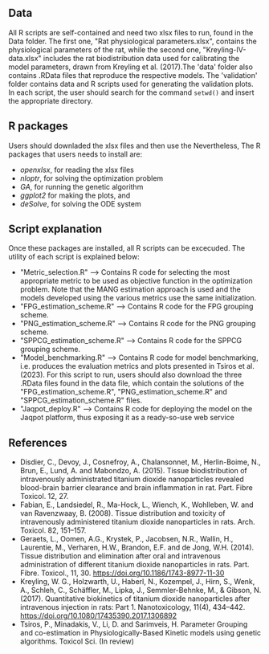 
## Data
All R scripts are self-contained and need two xlsx files to run, found in the Data folder. The first one, "Rat physiological parameters.xlsx", contains the physiological parameters of the rat, while the second one, "Kreyling-IV-data.xlsx" includes the rat biodistribution data used for calibrating the model parameters, drawn from Kreyling et al. (2017).The 'data' folder also contains .RData files that reproduce the respective models. The 'validation' folder contains data and R scripts used for generating the validation plots. In each script, the user should search for the command `setwd()` and insert the appropriate directory. 

## R packages
Users should downladed the xlsx files and then use the Nevertheless, The R packages that users needs to install are: 
* *openxlsx*, for reading the xlsx files
* *nloptr*, for solving the optimization problem
* *GA*, for running the genetic algorithm 
* *ggplot2* for making the plots, and
* *deSolve*, for solving the ODE system
## Script explanation
Once these packages are installed, all R scripts can be excecuded. The utility of each script is explained below:
* "Metric_selection.R"  --> Contains R code for selecting the most appropriate metric to be used as objective function in the optimization problem. Note that the MANG estimation approach is used and the models developed using the various metrics use the same initialization.
* "FPG_estimation_scheme.R"  --> Contains R code for the FPG grouping scheme.
* "PNG_estimation_scheme.R"  --> Contains R code for the PNG grouping scheme.
* "SPPCG_estimation_scheme.R"  --> Contains R code for the SPPCG grouping scheme.
* "Model_benchmarking.R"  -->  Contains R code for model benchmarking, i.e. produces the evaluation metrics and plots presented in Tsiros et al. (2023). For this script to run, users should also download the three .RData files found in the data file, which contain the solutions of the "FPG_estimation_scheme.R", "PNG_estimation_scheme.R" and "SPPCG_estimation_scheme.R" files.
* "Jaqpot_deploy.R"  -->  Contains R code for deploying the model on the Jaqpot platform, thus exposing it as a ready-so-use web service

## References
- Disdier, C., Devoy, J., Cosnefroy, A., Chalansonnet, M., Herlin-Boime, N., Brun, E., Lund, A. and Mabondzo, A. (2015). Tissue biodistribution of intravenously administrated titanium dioxide nanoparticles revealed blood-brain barrier clearance and brain inflammation in rat. Part. Fibre Toxicol. 12, 27.
- Fabian, E., Landsiedel, R., Ma-Hock, L., Wiench, K., Wohlleben, W. and van Ravenzwaay, B. (2008). Tissue distribution and toxicity of intravenously administered titanium dioxide nanoparticles in rats. Arch. Toxicol. 82, 151–157.
- Geraets, L., Oomen, A.G., Krystek, P., Jacobsen, N.R., Wallin, H., Laurentie, M., Verharen, H.W., Brandon, E.F. and de Jong, W.H. (2014). Tissue distribution and elimination after oral and intravenous administration of different titanium dioxide nanoparticles in rats. Part. Fibre. Toxicol., 11, 30. https://doi.org/10.1186/1743-8977-11-30
- Kreyling, W. G., Holzwarth, U., Haberl, N., Kozempel, J., Hirn, S., Wenk, A., Schleh, C., Schäffler, M., Lipka, J., Semmler-Behnke, M., & Gibson, N. (2017). Quantitative biokinetics of titanium dioxide nanoparticles after intravenous injection in rats: Part 1. Nanotoxicology, 11(4), 434–442. https://doi.org/10.1080/17435390.2017.1306892
- Tsiros, P., Minadakis, V., Li, D. and Sarimveis, H. Parameter Grouping and co-estimation in Physiologically-Based Kinetic models using genetic algorithms. Toxicol Sci. (In review)

